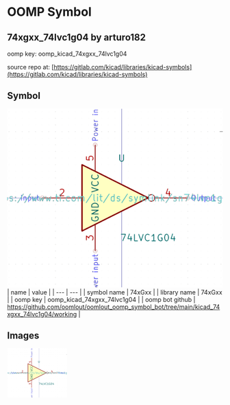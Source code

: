 # OOMP Symbol  
## 74xgxx_74lvc1g04  by arturo182  
  
oomp key: oomp_kicad_74xgxx_74lvc1g04  
  
source repo at: [https://gitlab.com/kicad/libraries/kicad-symbols](https://gitlab.com/kicad/libraries/kicad-symbols)  
## Symbol  
  
[![working.png](working_600.png)](working.png)  
| name | value | 
| --- | --- | 
| symbol name | 74xGxx | 
| library name | 74xGxx | 
| oomp key | oomp_kicad_74xgxx_74lvc1g04 | 
| oomp bot github | https://github.com/oomlout/oomlout_oomp_symbol_bot/tree/main/kicad_74xgxx_74lvc1g04/working | 
## Images  
  
[![working.png](working_140.png)](working.png)  
